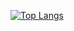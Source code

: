 [![Top Langs](https://github-readme-stats.vercel.app/api/top-langs/?username=katonux&theme=vue)](https://github.com/anuraghazra/github-readme-stats)
